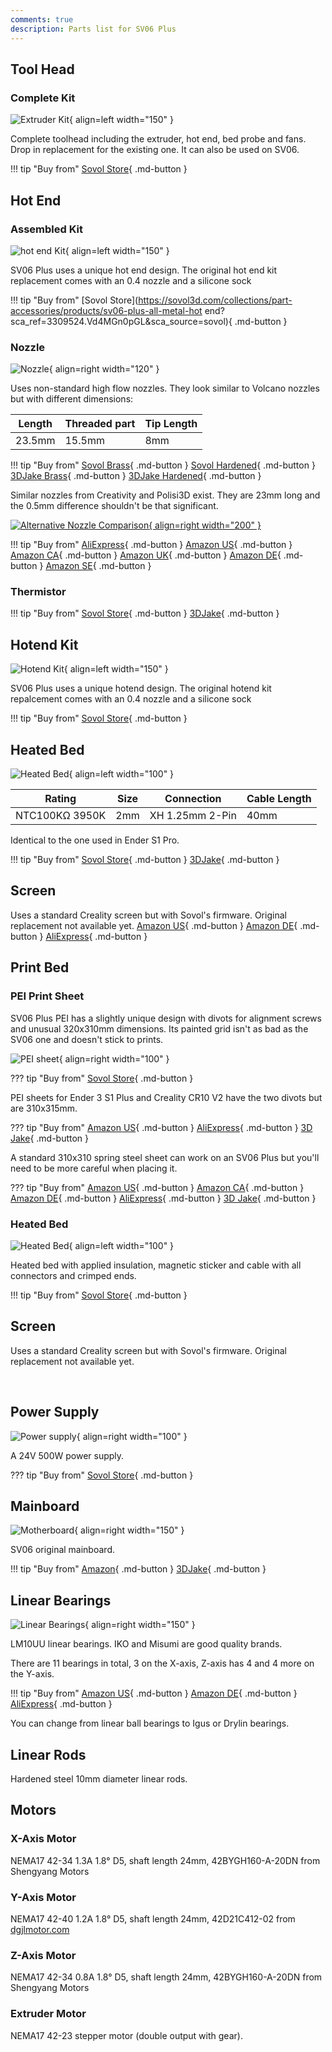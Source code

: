 ```yaml
---
comments: true
description: Parts list for SV06 Plus
---
```


## Tool Head

### Complete Kit

![Extruder Kit](/images/plus_extruder_kit.webp){ align=left width="150" }

Complete toolhead including the extruder, hot end, bed probe and fans. Drop in replacement for the existing one. It can also be used on SV06.

!!! tip "Buy from"
    [Sovol Store](https://sovol3d.com/collections/part-accessories/products/sv06-plus-original-all-metal-planetary-direct-drive-extruder?sca_ref=3309524.Vd4MGn0pGL&sca_source=base){ .md-button }

## Hot End

### Assembled Kit

![hot end Kit](/images/plus_hotend.webp){ align=left width="150" }

SV06 Plus uses a unique hot end design. The original hot end kit replacement comes with an 0.4 nozzle and a silicone sock

!!! tip "Buy from"
    [Sovol Store](https://sovol3d.com/collections/part-accessories/products/sv06-plus-all-metal-hot end?sca_ref=3309524.Vd4MGn0pGL&sca_source=sovol){ .md-button }

### Nozzle

![Nozzle](/images/plus/nozzle.webp){ align=right width="120" }

Uses non-standard high flow nozzles. They look similar to Volcano nozzles but with different dimensions: 

| Length | Threaded part | Tip Length | 
| - | - | - | 
| 23.5mm | 15.5mm | 8mm | 

!!! tip "Buy from"
    [Sovol Brass](https://sovol3d.com/products/sovol-sv06-plus-high-flow-nozzle-0-4mm?sca_ref=3309524.Vd4MGn0pGL&sca_source=base){ .md-button }
    [Sovol Hardened](https://sovol3d.com/collections/sv06-plus-replacement-parts-1/products/sv06-plus-hardened-tool-steel-tungsten-nozzles-0-4-0-6-0-8-1mm?sca_ref=3309524.Vd4MGn0pGL&sca_source=sovol){ .md-button }
    [3DJake Brass](https://www.awin1.com/cread.php?awinmid=21809&awinaffid=930253&ued=https%3A%2F%2Fwww.3djake.de%2Fsovol%2Fduese-messing-fuer-sv06-plus-sv07){ .md-button }
    [3DJake Hardened](https://www.awin1.com/cread.php?awinmid=21809&awinaffid=930253&ued=https%3A%2F%2Fwww.3djake.de%2Fsovol%2Fduese-stahl-gehaertet-fuer-sv06-plus-sv07){ .md-button }

Similar nozzles from Creativity and Polisi3D exist. They are 23mm long and the 0.5mm difference shouldn't be that significant.

[![Alternative Nozzle Comparison](/images/plus/alternative_nozzle.jpg){ align=right width="200" }](/images/plus/alternative_nozzle.jpg)

!!! tip "Buy from"
    [AliExpress](https://s.click.aliexpress.com/e/_DC7XulR){ .md-button }
    [Amazon US](https://www.amazon.com/Temperature-Hardened-Artillery-Sidewinder-Printing/dp/B08963FRM2?th=1&linkCode=ll1&tag=blakadders-20&linkId=4a2eca00f0dfa4a54b6a98db72edda0f&language=en_US&ref_=as_li_ss_tl){ .md-button }
    [Amazon CA](https://www.amazon.ca/dp/B08963FRM2?th=1&linkCode=ll1&tag=tasmotatemp03-20&linkId=283b46179d799411be6f9e6ef37d9332&language=en_CA&ref_=as_li_ss_tl){ .md-button }
    [Amazon UK](https://www.amazon.co.uk/Temperature-Hardened-Artillery-Sidewinder-Printing/dp/B08963FRM2?th=1&linkCode=ll1&tag=blakadders-20&linkId=ad7bc7566dbb4479180857819443dfc8&ref_=as_li_ss_tl){ .md-button }
    [Amazon DE](https://www.amazon.de/dp/B08963FRM2?th=1&linkCode=ll1&tag=blakadders-20&linkId=5ea3a393c103bee273e5b3a362aeff20&language=en_GB&ref_=as_li_ss_tl){ .md-button }
    [Amazon SE](https://www.amazon.se/dp/B08963FRM2?th=1&linkCode=ll1&tag=blakadder06-21&linkId=d144098893c867241a296086932255ad&language=sv_SE&ref_=as_li_ss_tl){ .md-button }

### Thermistor

!!! tip "Buy from"
    [Sovol Store](https://sovol3d.com/collections/part-accessories/products/sv06-plus-original-all-metal-planetary-direct-drive-extruder?sca_ref=3309524.Vd4MGn0pGL&sca_source=base){ .md-button }
    [3DJake](https://www.awin1.com/cread.php?awinmid=21761&awinaffid=930253&ued=https%3A%2F%2Fwww.3djake.de%2Fbondtech%2Fdirect-drive-extruder-2%3Futm_source%3Dawin%26utm_medium%3Dcpc%26utm_campaign%3Dawin_3djake_de){ .md-button }

## Hotend Kit

![Hotend Kit](/images/plus_hotend.webp){ align=left width="150" }

SV06 Plus uses a unique hotend design. The original hotend kit repalcement comes with an 0.4 nozzle and a silicone sock

!!! tip "Buy from"
    [Sovol Store](https://sovol3d.com/collections/part-accessories/products/sv06-plus-all-metal-hotend?sca_ref=3309524.Vd4MGn0pGL&sca_source=sovol){ .md-button } 

## Heated Bed

![Heated Bed](/images/plus_heated_bed.webp){ align=left width="100" }

| Rating | Size | Connection | Cable Length |
| - | - | - | - |
| NTC100KΩ 3950K | 2mm | XH 1.25mm 2-Pin | 40mm |

Identical to the one used in Ender S1 Pro.

!!! tip "Buy from"
    [Sovol Store](https://sovol3d.com/collections/part-accessories/products/sovol-sv06-plus-hotbed?sca_ref=3309524.Vd4MGn0pGL&sca_source=sovol){ .md-button }
    [3DJake](https://www.awin1.com/cread.php?awinmid=21809&awinaffid=930253&ued=https%3A%2F%2Fwww.3djake.de%2Fsovol%2Fflexible-dauerdruckplatte%3Fsai%3D14909){ .md-button }

## Screen

Uses a standard Creality screen but with Sovol's firmware. Original replacement not available yet.
    [Amazon US](https://www.amazon.com/dp/B09QPH3HMR?&linkCode=ll1&tag=blakadders-20&linkId=4560614c39d87bc294cd667a22802807&language=en_US&ref_=as_li_ss_tl){ .md-button }
    [Amazon DE](https://www.amazon.de/dp/B09QPH3HMR?&linkCode=ll1&tag=blakadders-20&linkId=490995f89152041043b6c4c7c89a41cb&language=en_GB&ref_=as_li_ss_tl){ .md-button }
    [AliExpress](https://www.aliexpress.com/item/1005005428934207.html?aff_fcid=3cd15a52469a450ea456c98a38bd80e1-1682672434742-07683-_DlpSGX7&tt=CPS_NORMAL&aff_fsk=_DlpSGX7&aff_platform=shareComponent-detail&sk=_DlpSGX7&aff_trace_key=3cd15a52469a450ea456c98a38bd80e1-1682672434742-07683-_DlpSGX7&terminal_id=5328bb0326ad4ecea39a5766fa327b23&afSmartRedirect=y){ .md-button }

## Print Bed

### PEI Print Sheet

SV06 Plus PEI has a slightly unique design with divots for alignment screws and unusual 320x310mm dimensions. Its painted grid isn't as bad as the SV06 one and doesn't stick to prints.

![PEI sheet](/images/plus/pei_sheet.webp){ align=right width="100" }

??? tip "Buy from"
    [Sovol Store](https://sovol3d.com/collections/sv06-plus-replacement-parts-1/products/sv06-sv06-plus-pei-magnetic-flexible-plate?sca_ref=3309524.Vd4MGn0pGL&sca_source=sovol){ .md-button }

PEI sheets for Ender 3 S1 Plus and Creality CR10 V2 have the two divots but are 310x315mm.

??? tip "Buy from"
    [Amazon US](https://www.amazon.com/3D-Printer-Painted-Magnetic-Creality/dp/B0BRN3Z1JK?keywords=pei%2Bender%2B3%2Bs1%2Bplus&qid=1681305024&sr=8-4&th=1&linkCode=ll1&tag=blakadders-20&linkId=bf5b8275f88f9782c6ef1ce3ded6f3fd&language=en_US&ref_=as_li_ss_tl){ .md-button }
    [AliExpress](https://www.aliexpress.com/item/1005005305740654.html?aff_fcid=12ddc88b7ddc45c09423c1ccb0723b92-1681304694393-08331-_DndcsjX&tt=CPS_NORMAL&aff_fsk=_DndcsjX&aff_platform=shareComponent-detail&sk=_DndcsjX&aff_trace_key=12ddc88b7ddc45c09423c1ccb0723b92-1681304694393-08331-_DndcsjX&terminal_id=5328bb0326ad4ecea39a5766fa327b23&afSmartRedirect=y){ .md-button }
    [3D Jake](https://www.awin1.com/cread.php?awinmid=21809&awinaffid=930253&ued=https%3A%2F%2Fwww.3djake.com%2F3djake%2Fflexplate-system-with-nano-coating){ .md-button }

A standard 310x310 spring steel sheet can work on an SV06 Plus but you'll need to be more careful when placing it.

??? tip "Buy from"
    [Amazon US](https://www.amazon.com/Textured-Printer-Printing-Printers-Magnetic/dp/B09YY4L4K1?crid=3QKIAW3JG4DQL&keywords=310%2Bpei&qid=1681142692&sprefix=310%2Bpei%2Caps%2C224&sr=8-4&th=1&linkCode=ll1&tag=blakadders-20&linkId=9608a9ff309f10dd367ffb625db501c4&language=en_US&ref_=as_li_ss_tl){ .md-button }
    [Amazon CA](https://www.amazon.ca/IdeaFormer-3D-Flexible%E3%80%90-Printing-310x310mm-Removable/dp/B09C5NZ18K?crid=SNW0ETSGS8U2&keywords=cr10%2Bpei%2Bsheet&qid=1681142742&sprefix=cr10pei%2Bsheet%2Caps%2C181&sr=8-8&th=1&linkCode=ll1&tag=tasmotatemp03-20&linkId=bba8de64785df934061a7155bf4f4f4a&language=en_CA&ref_=as_li_ss_tl){ .md-button }
    [Amazon DE](https://www.amazon.de/dp/B09J4TG9JY?_encoding=UTF8&psc=1&linkCode=ll1&tag=blakadders-20&linkId=67ba2fadb9d13f977b85d188bab85c33&language=en_GB&ref_=as_li_ss_tl){ .md-button }
    [AliExpress](https://www.aliexpress.com/item/1005004992757753.html?aff_fcid=a55a184cf61a4e0d8fbf9838e03516fb-1681063039824-00995-_DFXOXfb&tt=CPS_NORMAL&aff_fsk=_DFXOXfb&aff_platform=shareComponent-detail&sk=_DFXOXfb&aff_trace_key=a55a184cf61a4e0d8fbf9838e03516fb-1681063039824-00995-_DFXOXfb&terminal_id=3f8c776975fd455ba956809c02d71a91&afSmartRedirect=y){ .md-button }
    [3D Jake](https://www.awin1.com/cread.php?awinmid=21809&awinaffid=930253&ued=https%3A%2F%2Fwww.3djake.com%2F3djake%2Fflexplate-system-with-nano-coating){ .md-button }

### Heated Bed

![Heated Bed](/images/plus_heated_bed.webp){ align=left width="100" }

Heated bed with applied insulation, magnetic sticker and cable with all connectors and crimped ends.

!!! tip "Buy from"
    [Sovol Store](https://sovol3d.com/collections/part-accessories/products/sovol-sv06-plus-hotbed?sca_ref=3309524.Vd4MGn0pGL&sca_source=sovol){ .md-button }

## Screen

Uses a standard Creality screen but with Sovol's firmware. Original replacement not available yet.

<br>

## Power Supply

![Power supply](/images/plus/power_supply.webp){ align=right width="100" }

A 24V 500W power supply.

??? tip "Buy from"
    [Sovol Store](https://sovol3d.com/collections/sv06-plus-replacement-parts-1/products/sovol-sv06-plus-power-supply?sca_ref=3309524.Vd4MGn0pGL&sca_source=sovol){ .md-button }

## Mainboard

![Motherboard](/images/motherboard.webp){ align=right width="150" }

SV06 original mainboard.

!!! tip "Buy from"
    [Amazon](https://www.amazon.com/Sovol-32-bit-Silent-Motherboard-Mainboard/dp/B0BTRZN3H7?&linkCode=ll1&tag=blakadders-20&linkId=186de5151e22db03e0c3636032c79fa7&language=en_US&ref_=as_li_ss_tl){ .md-button }
    [3DJake](https://www.awin1.com/cread.php?awinmid=21809&awinaffid=930253&ued=https%3A%2F%2Fwww.3djake.com%2Fsovol%2Fmainboard-11){ .md-button }

## Linear Bearings

![Linear Bearings](/images/linear_bearing.webp){ align=right width="150" }

LM10UU linear bearings. IKO and Misumi are good quality brands.

There are 11 bearings in total, 3 on the X-axis, Z-axis has 4 and 4 more on the Y-axis.

!!! tip "Buy from"
    [Amazon US](https://www.amazon.com/s?k=LM10UU&crid=3DEWYU7D1284U&sprefix=lm10uu%2Caps%2C205&linkCode=ll2&tag=blakadders-20&linkId=9d14a060bfa240b477db114f6bf9f70f&language=en_US&ref_=as_li_ss_tl){ .md-button }
    [Amazon DE](https://www.amazon.de/-/en/Turmberg3D-Misumi-Bearing-Replaces-LMU10-8/dp/B07FN9K17H?keywords=linearlager%2B%E2%80%9Elm10uu%E2%80%9C&qid=1681377692&sr=8-19&th=1&linkCode=ll1&tag=blakadders-20&linkId=073de99debedbbfbf1558c0f525bd46a&language=en_GB&ref_=as_li_ss_tl){ .md-button }
    [AliExpress](https://www.aliexpress.com/item/1005002667827889.html?aff_fcid=d33c53b3544f45789091d555e694a078-1681165359598-03743-_DlPHABJ&tt=CPS_NORMAL&aff_fsk=_DlPHABJ&aff_platform=shareComponent-detail&sk=_DlPHABJ&aff_trace_key=d33c53b3544f45789091d555e694a078-1681165359598-03743-_DlPHABJ&terminal_id=3f8c776975fd455ba956809c02d71a91&afSmartRedirect=y){ .md-button }

You can change from linear ball bearings to Igus or Drylin bearings.

## Linear Rods

Hardened steel 10mm diameter linear rods.

## Motors

### X-Axis Motor

NEMA17 42-34 1.3A 1.8° D5, shaft length 24mm, 42BYGH160-A-20DN from Shengyang Motors

### Y-Axis Motor

NEMA17 42-40 1.2A 1.8° D5, shaft length 24mm, 42D21C412-02 from [dgjlmotor.com](https://www.dgjlmotor.com)

### Z-Axis Motor

NEMA17 42-34 0.8A 1.8° D5, shaft length 24mm, 42BYGH160-A-20DN from Shengyang Motors

### Extruder Motor

NEMA17 42-23 stepper motor (double output with gear).
